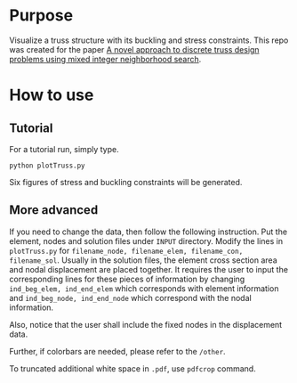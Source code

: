 # Purpose

Visualize a truss structure with its buckling and stress constraints.
This repo was created for the paper [A novel approach to discrete truss design problems using mixed integer neighborhood search](https://link.springer.com/article/10.1007/s00158-018-2099-8).

# How to use

## Tutorial
For a tutorial run, simply type.

```
python plotTruss.py
```

Six figures of stress and buckling constraints will be generated.

## More advanced
If you need to change the data, then follow the following instruction.
Put the element, nodes and solution files under `INPUT` directory.
Modify the lines in `plotTruss.py` for `filename_node, filename_elem, filename_con, filename_sol`. 
Usually in the solution files, the element cross section area and nodal displacement are placed together. 
It requires the user to input the corresponding lines for these pieces of information by changing `ind_beg_elem, ind_end_elem` which corresponds with element information and `ind_beg_node, ind_end_node` which correspond with the nodal information.

Also, notice that the user shall include the fixed nodes in the displacement data.

Further, if colorbars are needed, please refer to the `/other`.

To truncated additional white space in `.pdf`, use `pdfcrop` command.

